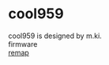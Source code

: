 # cool959

cool959 is designed by m.ki.
<br>
firmware
<br>
[remap](https://remap-keys.app/catalog/7qDnT7AFwxH4qYHzghYW)
